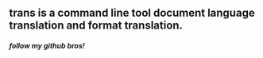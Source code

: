 ## trans is a command line tool document language translation and format translation.

##### follow my github bros!
